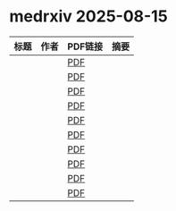 # medrxiv 2025-08-15

| 标题 | 作者 | PDF链接 |  摘要 |
|------|------|--------|------|
|  |  | [PDF](https://doi.org/10.1101/2025.07.31.25332494) |  |
|  |  | [PDF](https://doi.org/10.1101/2025.07.01.25330635) |  |
|  |  | [PDF](https://doi.org/10.1101/2025.08.06.25333145) |  |
|  |  | [PDF](https://doi.org/10.1101/2025.02.24.25322826) |  |
|  |  | [PDF](https://doi.org/10.1101/2025.08.01.25332521) |  |
|  |  | [PDF](https://doi.org/10.1101/2025.07.17.25331613) |  |
|  |  | [PDF](https://doi.org/10.1101/2024.12.27.24319685) |  |
|  |  | [PDF](https://doi.org/10.1101/2025.08.12.25333468) |  |
|  |  | [PDF](https://doi.org/10.1101/2025.08.12.25333453) |  |
|  |  | [PDF](https://doi.org/10.1101/2025.08.12.25333516) |  |
